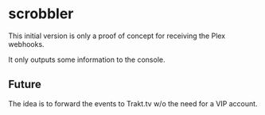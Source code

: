# scrobbler

This initial version is only a proof of concept for receiving the Plex webhooks.

It only outputs some information to the console.

## Future

The idea is to forward the events to Trakt.tv w/o the need for a VIP account.
